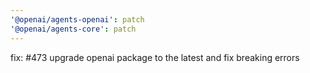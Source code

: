 ```yaml
---
'@openai/agents-openai': patch
'@openai/agents-core': patch
---
```


fix: #473 upgrade openai package to the latest and fix breaking errors
